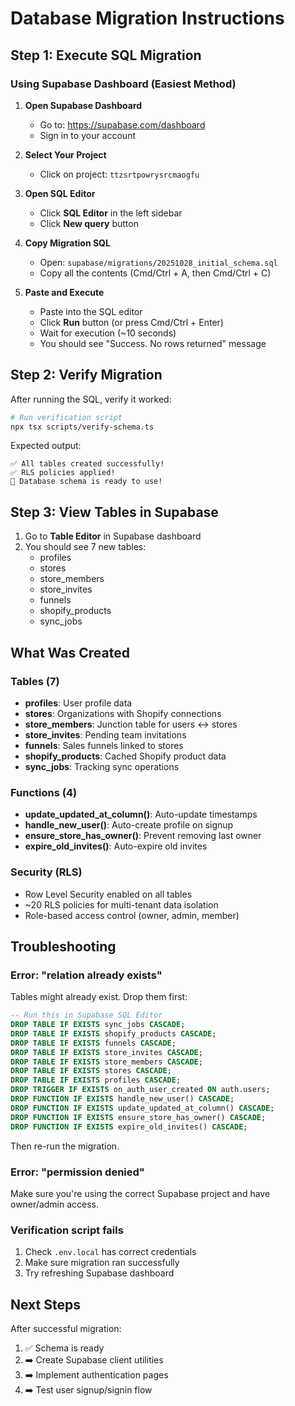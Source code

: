 # Database Migration Instructions

## Step 1: Execute SQL Migration

### Using Supabase Dashboard (Easiest Method)

1. **Open Supabase Dashboard**
   - Go to: https://supabase.com/dashboard
   - Sign in to your account

2. **Select Your Project**
   - Click on project: `ttzsrtpowrysrcmaogfu`

3. **Open SQL Editor**
   - Click **SQL Editor** in the left sidebar
   - Click **New query** button

4. **Copy Migration SQL**
   - Open: `supabase/migrations/20251028_initial_schema.sql`
   - Copy all the contents (Cmd/Ctrl + A, then Cmd/Ctrl + C)

5. **Paste and Execute**
   - Paste into the SQL editor
   - Click **Run** button (or press Cmd/Ctrl + Enter)
   - Wait for execution (~10 seconds)
   - You should see "Success. No rows returned" message

## Step 2: Verify Migration

After running the SQL, verify it worked:

```bash
# Run verification script
npx tsx scripts/verify-schema.ts
```

Expected output:
```
✅ All tables created successfully!
✅ RLS policies applied!
🎉 Database schema is ready to use!
```

## Step 3: View Tables in Supabase

1. Go to **Table Editor** in Supabase dashboard
2. You should see 7 new tables:
   - profiles
   - stores
   - store_members
   - store_invites
   - funnels
   - shopify_products
   - sync_jobs

## What Was Created

### Tables (7)
- **profiles**: User profile data
- **stores**: Organizations with Shopify connections
- **store_members**: Junction table for users ↔ stores
- **store_invites**: Pending team invitations
- **funnels**: Sales funnels linked to stores
- **shopify_products**: Cached Shopify product data
- **sync_jobs**: Tracking sync operations

### Functions (4)
- **update_updated_at_column()**: Auto-update timestamps
- **handle_new_user()**: Auto-create profile on signup
- **ensure_store_has_owner()**: Prevent removing last owner
- **expire_old_invites()**: Auto-expire old invites

### Security (RLS)
- Row Level Security enabled on all tables
- ~20 RLS policies for multi-tenant data isolation
- Role-based access control (owner, admin, member)

## Troubleshooting

### Error: "relation already exists"

Tables might already exist. Drop them first:

```sql
-- Run this in Supabase SQL Editor
DROP TABLE IF EXISTS sync_jobs CASCADE;
DROP TABLE IF EXISTS shopify_products CASCADE;
DROP TABLE IF EXISTS funnels CASCADE;
DROP TABLE IF EXISTS store_invites CASCADE;
DROP TABLE IF EXISTS store_members CASCADE;
DROP TABLE IF EXISTS stores CASCADE;
DROP TABLE IF EXISTS profiles CASCADE;
DROP TRIGGER IF EXISTS on_auth_user_created ON auth.users;
DROP FUNCTION IF EXISTS handle_new_user() CASCADE;
DROP FUNCTION IF EXISTS update_updated_at_column() CASCADE;
DROP FUNCTION IF EXISTS ensure_store_has_owner() CASCADE;
DROP FUNCTION IF EXISTS expire_old_invites() CASCADE;
```

Then re-run the migration.

### Error: "permission denied"

Make sure you're using the correct Supabase project and have owner/admin access.

### Verification script fails

1. Check `.env.local` has correct credentials
2. Make sure migration ran successfully
3. Try refreshing Supabase dashboard

## Next Steps

After successful migration:

1. ✅ Schema is ready
2. ➡️ Create Supabase client utilities
3. ➡️ Implement authentication pages
4. ➡️ Test user signup/signin flow

